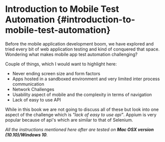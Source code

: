 # Introduction to Mobile Test Automation {#introduction-to-mobile-test-automation}

Before the mobile application development boom, we have explored and tried every bit of web application testing and kind of conquered that space. Wondering what makes mobile app test automation challenging?

Couple of things, which I would want to highlight here:

* Never ending screen size and form factors
* Apps hosted in a sandboxed environment and very limited inter process communication
* Network Challenges
* Usability aspect of mobile and the complexity in terms of navigation
* Lack of easy to use API

While in this book we are not going to discuss all of these but look into one aspect of the challenge which is _"lack of easy to use api"_. Appium is very popular because of api's which are similar to that of Selenium.

_All the instructions mentioned here after are tested on **Mac OSX version \(10.10\)/Windows 10**._

